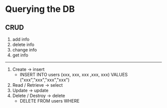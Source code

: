 # Querying the DB

## CRUD

1. add info
2. delete info
3. change info
4. get info


---

1. Create -> insert
    - INSERT INTO users (xxx, xxx, xxx ,xxx, xxx) VALUES ("xxx","xxx","xxx","xxx")
2. Read / Retrieve -> select
3. Update -> update
4. Delete / Destroy -> delete
    - DELETE FROM users WHERE

